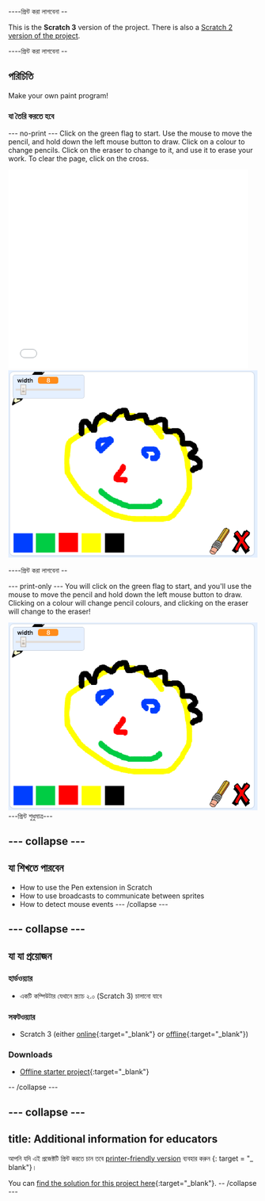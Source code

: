 \----প্রিন্ট করা লাগবেনা --

This is the **Scratch 3** version of the project. There is also a [Scratch 2 version of the project](https://projects.raspberrypi.org/en/projects/paint-box-scratch2).

\----প্রিন্ট করা লাগবেনা --

## পরিচিতি

Make your own paint program!

### যা তৈরি করতে হবে

\--- no-print \--- Click on the green flag to start. Use the mouse to move the pencil, and hold down the left mouse button to draw. Click on a colour to change pencils. Click on the eraser to change to it, and use it to erase your work. To clear the page, click on the cross.

<div class="scratch-preview">
  <iframe allowtransparency="true" width="485" height="402" src="//scratch.mit.edu/projects/embed/267243161/?autostart=false" frameborder="0" scrolling="no"></iframe>
  <img src="images/showcase.png">
</div>

\----প্রিন্ট করা লাগবেনা --

\--- print-only \--- You will click on the green flag to start, and you'll use the mouse to move the pencil and hold down the left mouse button to draw. Clicking on a colour will change pencil colours, and clicking on the eraser will change to the eraser!

![প্রদর্শনী](images/showcase.png) \---প্রিন্ট শুধুমাত্র\---

## \--- collapse \---

## যা শিখতে পারবেন

+ How to use the Pen extension in Scratch
+ How to use broadcasts to communicate between sprites
+ How to detect mouse events \--- /collapse \---

## \--- collapse \---

## যা যা প্রয়োজন

### হার্ডওয়্যার

+ একটি কম্পিউটার যেথানে স্ক্র্যাচ ২.০ (Scratch 3) চালানো যাবে

### সফটওয়্যার

+ Scratch 3 (either [online](http://rpf.io/scratchon){:target="_blank"} or [offline](http://rpf.io/scratchoff){:target="_blank"})

### Downloads

+ [Offline starter project](http://rpf.io/p/en/paint-box-go){:target="_blank"}

-- /collapse \---

## \--- collapse \---

## title: Additional information for educators

আপনি যদি এই প্রজেক্টটি প্রিন্ট করতে চান তবে [printer-friendly version](https://projects.raspberrypi.org/en/projects/paint-box/print) ব্যবহার করুন {: target = "_ blank"}।

You can [find the solution for this project here](http://rpf.io/p/en/paint-box-get){:target="_blank"}. -- /collapse \---